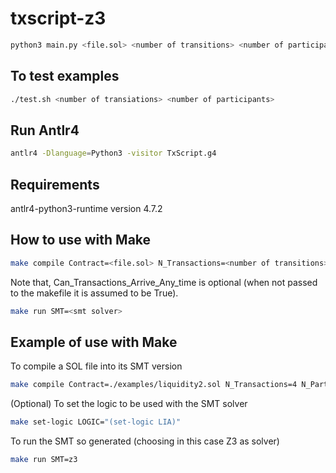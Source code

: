# txscript-z3

```bash
python3 main.py <file.sol> <number of transitions> <number of participants> > output.py
```

## To test examples

```bash
./test.sh <number of transiations> <number of participants>
```

## Run Antlr4

```bash
antlr4 -Dlanguage=Python3 -visitor TxScript.g4 
```

## Requirements
antlr4-python3-runtime version 4.7.2

## How to use with Make

```bash
make compile Contract=<file.sol> N_Transactions=<number of transitions> N_Participants=<number of participants> LOGIC=<logic to use in the SMT> Can_Transactions_Arrive_Any_time=<True or False>
```

Note that, Can_Transactions_Arrive_Any_time is optional (when not passed to the makefile it is assumed to be True).

```bash
make run SMT=<smt solver>
```

## Example of use with Make

To compile a SOL file into its SMT version

```bash
make compile Contract=./examples/liquidity2.sol N_Transactions=4 N_Participants=2 
```

(Optional) To set the logic to be used with the SMT solver

```bash
make set-logic LOGIC="(set-logic LIA)"
```

To run the SMT so generated (choosing in this case Z3 as solver)

```bash
make run SMT=z3
```
